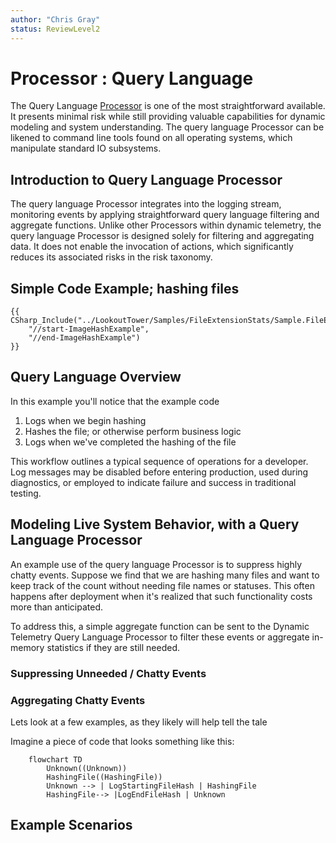 ```yaml
---
author: "Chris Gray"
status: ReviewLevel2
---
```


# Processor : Query Language

The Query Language
[Processor](./Architecture.Processor.Overview.document.md) is one of
the most straightforward available. It presents minimal risk while still
providing valuable capabilities for dynamic modeling and system understanding.
The query language Processor can be likened to command line tools found on all
operating systems, which manipulate standard IO subsystems.

## Introduction to Query Language Processor

The query language Processor integrates into the logging stream, monitoring
events by applying straightforward query language filtering and aggregate
functions. Unlike other Processors within dynamic telemetry, the query language
Processor is designed solely for filtering and aggregating data. It does not
enable the invocation of actions, which significantly reduces its associated
risks in the risk taxonomy.

## Simple Code Example; hashing files

```cdocs_include
{{ CSharp_Include("../LookoutTower/Samples/FileExtensionStats/Sample.FileExtensionStats.cs",
    "//start-ImageHashExample",
    "//end-ImageHashExample")
}}
```

## Query Language Overview

In this example you'll notice that the example code

1. Logs when we begin hashing
1. Hashes the file; or otherwise perform business logic
1. Logs when we've completed the hashing of the file

This workflow outlines a typical sequence of operations for a developer. Log
messages may be disabled before entering production, used during diagnostics, or
employed to indicate failure and success in traditional testing.

## Modeling Live System Behavior, with a Query Language Processor

An example use of the query language Processor is to suppress highly chatty
events. Suppose we find that we are hashing many files and want to keep track of
the count without needing file names or statuses. This often happens after
deployment when it's realized that such functionality costs more than
anticipated.

To address this, a simple aggregate function can be sent to the Dynamic
Telemetry Query Language Processor to filter these events or aggregate in-memory
statistics if they are still needed.

### Suppressing Unneeded / Chatty Events

### Aggregating Chatty Events

Lets look at a few examples, as they likely will help tell the tale

Imagine a piece of code that looks something like this:

```mermaid
    flowchart TD
        Unknown((Unknown))
        HashingFile((HashingFile))
        Unknown --> | LogStartingFileHash | HashingFile
        HashingFile--> |LogEndFileHash | Unknown
```

## Example Scenarios
